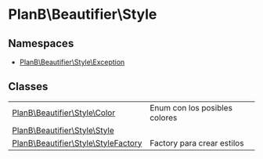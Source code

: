 
                                                                                                                                            
    
# PlanB\Beautifier\Style

## Namespaces
- [PlanB\Beautifier\Style\Exception](../../PlanB/Beautifier/Style/Exception.md)


## Classes
| | |
| --- | --- |
| [PlanB\Beautifier\Style\Color](../../PlanB/Beautifier/Style/Color.md) | Enum con los posibles colores |
| [PlanB\Beautifier\Style\Style](../../PlanB/Beautifier/Style/Style.md) |  |
| [PlanB\Beautifier\Style\StyleFactory](../../PlanB/Beautifier/Style/StyleFactory.md) | Factory para crear estilos |






                                                                                                                                                                                                                                                                                                                                                                                                            
    
                                                                                                                                                                                                                                                                             
                